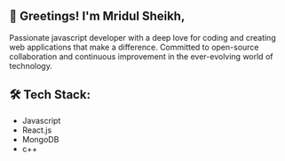 ## 👋 Greetings! I'm Mridul Sheikh, 

Passionate javascript developer with a deep love for coding and creating web applications that make a difference. Committed to open-source collaboration and continuous improvement in the ever-evolving world of technology.

## 🛠️ Tech Stack:
* Javascript 
* React.js 
* MongoDB
* c++

